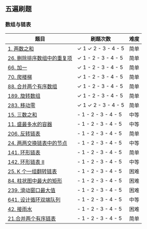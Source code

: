 ## 五遍刷题

### 数组与链表

| 题目                                                         | 刷题次数                                       | 难度 |
| ------------------------------------------------------------ | ---------------------------------------------- | ---------------------------------------------- |
| [1. 两数之和](https://leetcode-cn.com/problems/two-sum/)     | &check;  1   &check;   2   -    3  -   4   - 5 |简单|
| [26. 删除排序数组中的重复项](https://leetcode-cn.com/problems/remove-duplicates-from-sorted-array/) | &check;  1   -   2   -    3  -   4   - 5       |简单|
| [66. 加一](https://leetcode-cn.com/problems/plus-one/)  | &check;  1   -   2   -    3  -   4   - 5       |简单|
| [70. 爬楼梯](https://leetcode-cn.com/problems/climbing-stairs/) | &check;  1   -   2   -    3  -   4   - 5       |简单|
| [88. 合并两个有序数组](https://leetcode-cn.com/problems/merge-sorted-array/) | &check;  1   -   2   -    3  -   4   - 5       |简单|
| [189. 旋转数组](https://leetcode-cn.com/problems/rotate-array/) | &check;  1   -   2   -    3  -   4   - 5       |简单|
| [283. 移动零](https://leetcode-cn.com/problems/move-zeroes/) | &check;  1   &check;   2   -    3  -   4   - 5 |简单|
| [15. 三数之和](https://leetcode-cn.com/problems/3sum/)       | -  1   -   2   -    3  -   4   - 5 |中等|
| [11. 盛最多水的容器](https://leetcode-cn.com/problems/container-with-most-water/) | -  1   -   2   -    3  -   4   - 5 |中等|
| [206. 反转链表](https://leetcode-cn.com/problems/reverse-linked-list/) | -  1   -   2   -    3  -   4   - 5 |简单|
| [24. 两两交换链表中的节点](https://leetcode-cn.com/problems/swap-nodes-in-pairs/) | -  1   -   2   -    3  -   4   - 5 |中等|
| [141. 环形链表](https://leetcode-cn.com/problems/linked-list-cycle/) | -  1   -   2   -    3  -   4   - 5 |简单|
| [142. 环形链表 II](https://leetcode-cn.com/problems/linked-list-cycle-ii/) | -  1   -   2   -    3  -   4   - 5 |中等|
| [25. K 个一组翻转链表](https://leetcode-cn.com/problems/reverse-nodes-in-k-group/) | -  1   -   2   -    3  -   4   - 5 |困难|
| [84. 柱状图中最大的矩形](https://leetcode-cn.com/problems/largest-rectangle-in-histogram/) | -  1   -   2   -    3  -   4   - 5 |困难|
| [239. 滑动窗口最大值](https://leetcode-cn.com/problems/sliding-window-maximum/) | -  1   -   2   -    3  -   4   - 5 |困难|
| [641. 设计循环双端队列](https://leetcode-cn.com/problems/design-circular-deque/) | -  1   -   2   -    3  -   4   - 5 |中等|
| [42. 接雨水](https://leetcode-cn.com/problems/trapping-rain-water/) | -  1   -   2   -    3  -   4   - 5 |困难|
| [21.合并两个有序链表](https://leetcode-cn.com/problems/merge-two-sorted-lists/) | -  1   -   2   -    3  -   4   - 5 |简单|


